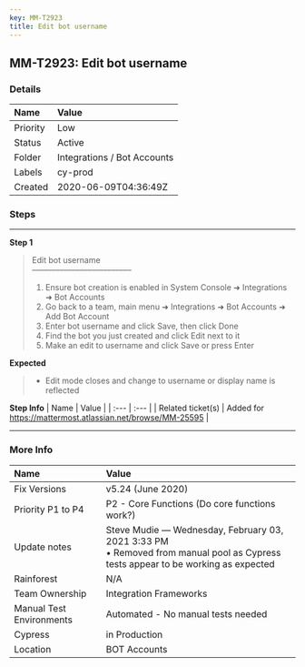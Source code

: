 ```yaml
---
key: MM-T2923
title: Edit bot username
---
```


## MM-T2923: Edit bot username

### Details

| Name     | Value                       |
| :------- | :-------------------------- |
| Priority | Low                         |
| Status   | Active                      |
| Folder   | Integrations / Bot Accounts |
| Labels   | cy-prod                     |
| Created  | 2020-06-09T04:36:49Z        |

### Steps

<hr/>

**Step 1**

> <article>Edit bot username<br>–––––––––––––––––––––––––<ol><li>Ensure bot creation is enabled in System Console ➜ Integrations ➜ Bot Accounts</li><li>Go back to a team, main menu ➜ Integrations ➜ Bot Accounts ➜ Add Bot Account</li><li>Enter bot username and click Save, then click Done</li><li>Find the bot you just created and click Edit next to it</li><li>Make an edit to username and click Save or press Enter</li></ol></article>

**Expected**

> <article><ul><li>Edit mode closes and change to username or display name is reflected</li></ul></article>

**Step Info**
| Name | Value |
| :--- | :--- |
| Related ticket(s) | Added for https://mattermost.atlassian.net/browse/MM-25595 |

<hr/>

### More Info

| Name                     | Value                                                                                                                                |
| :----------------------- | :----------------------------------------------------------------------------------------------------------------------------------- |
| Fix Versions             | v5.24 (June 2020)                                                                                                                    |
| Priority P1 to P4        | P2 - Core Functions (Do core functions work?)                                                                                        |
| Update notes             | Steve Mudie — Wednesday, February 03, 2021 3:33 PM<br />• Removed from manual pool as Cypress tests appear to be working as expected |
| Rainforest               | N/A                                                                                                                                  |
| Team Ownership           | Integration Frameworks                                                                                                               |
| Manual Test Environments | Automated - No manual tests needed                                                                                                   |
| Cypress                  | in Production                                                                                                                        |
| Location                 | BOT Accounts                                                                                                                         |
